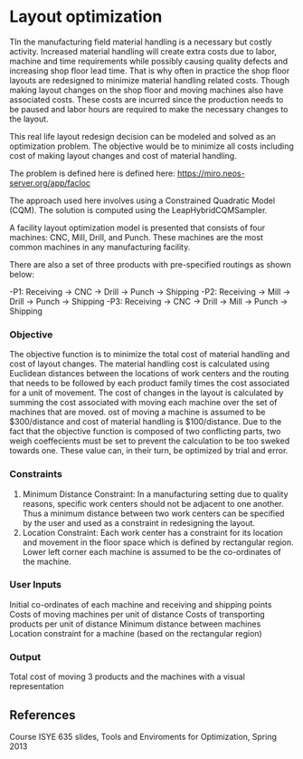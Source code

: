 # Layout optimization



TIn the manufacturing field material handling is a necessary but costly activity. Increased material handling will create extra costs due to labor, machine and time requirements while possibly causing quality defects and increasing shop floor lead time. That is why often in practice the shop floor layouts are redesigned to minimize material handling related costs. Though making layout changes on the shop floor and moving machines also have associated costs. These costs are incurred since the production needs to be paused and labor hours are required to make the necessary changes to the layout.

This real life layout redesign decision can be modeled and solved as an optimization problem. The objective would be to minimize all costs including cost of making layout changes and cost of material handling.

The problem is defined here is defined here: https://miro.neos-server.org/app/facloc

The approach used here involves using a Constrained Quadratic Model (CQM).  The solution is computed using the LeapHybridCQMSampler.

A facility layout optimization model is presented that consists of four machines: CNC, Mill, Drill, and Punch. These machines are the most common machines in any manufacturing facility.

There are also a set of three products with pre-specified routings as shown below:

-P1: Receiving -> CNC -> Drill -> Punch -> Shipping
-P2: Receiving -> Mill -> Drill -> Punch -> Shipping
-P3: Receiving -> CNC -> Drill -> Mill -> Punch -> Shipping

### Objective
The objective function is to minimize the total cost of material handling and cost of layout changes. The material handling cost is calculated using Euclidean distances between the locations of work centers and the routing that needs to be followed by each product family times the cost associated for a unit of movement. The cost of changes in the layout is calculated by summing the cost associated with moving each machine over the set of machines that are moved. ost of moving a machine is assumed to be \$300/distance and cost of material handling is \$100/distance.
Due to the fact that the objective function is composed of two conflicting parts, two weigh coeffecients must be set to prevent the calculation to be too sweked towards one. These value can, in their turn, be optimized by trial and error.

### Constraints

1. Minimum Distance Constraint: In a manufacturing setting due to quality reasons, specific work centers should not be adjacent to one another. Thus a minimum distance between two work centers can be specified by the user and used as a constraint in redesigning the layout.
2. Location Constraint: Each work center has a constraint for its location and movement in the floor space which is defined by rectangular region.
Lower left corner each machine is assumed to be the co-ordinates of the machine.

### User Inputs
Initial co-ordinates of each machine and receiving and shipping points
Costs of moving machines per unit of distance
Costs of transporting products per unit of distance
Minimum distance between machines
Location constraint for a machine (based on the rectangular region)

### Output
Total cost of moving 3 products and the machines with a visual representation

## References
Course ISYE 635 slides, Tools and Enviroments for Optimization, Spring 2013
